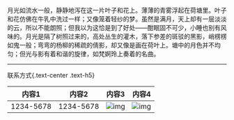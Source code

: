 月光如流水一般，静静地泻在这一片叶子和花上。薄薄的青雾浮起在荷塘里。叶子和花仿佛在牛乳中洗过一样；又像笼着轻纱的梦。虽然是满月，天上却有一层淡淡的云，所以不能朗照；但我以为这恰是到了好处——酣眠固不可少，小睡也别有风味的。月光是隔了树照过来的，高处丛生的灌木，落下参差的斑驳的黑影，峭楞楞如鬼一般；弯弯的杨柳的稀疏的倩影，却又像是画在荷叶上。塘中的月色并不均匀；但光与影有着和谐的旋律，如梵婀玲上奏着的名曲。

----

联系方式{.text-center .text-h5}

| 内容1 | 内容2 | 内容3 | 内容4 |
|----|----|----|----|
| 1234-5678 | 1234-5678 | ![img](./imgs/resources/small/qr.jpg) | ![img](./imgs/resources/small/qr.jpg) |